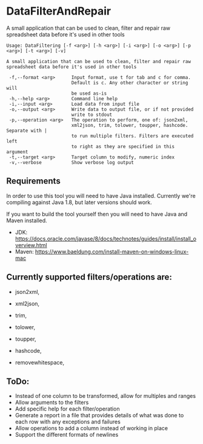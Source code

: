 # DataFilterAndRepair

A small application that can be used to clean, filter and repair raw spreadsheet data before it's used in other tools

```
Usage: DataFiltering [-f <arg>] [-h <arg>] [-i <arg>] [-o <arg>] [-p <arg>] [-t <arg>] [-v]

A small application that can be used to clean, filter and repair raw
spreadsheet data before it's used in other tools

 -f,--format <arg>      Input format, use t for tab and c for comma.
                        Default is c. Any other character or string will
                        be used as-is
 -h,--help <arg>        Command line help
 -i,--input <arg>       Load data from input file
 -o,--output <arg>      Write data to output file, or if not provided
                        write to stdout
 -p,--operation <arg>   The operation to perform, one of: json2xml,
                        xml2json, trim, tolower, toupper, hashcode. Separate with |
                        to run multiple filters. Filters are executed left
                        to right as they are specified in this argument
 -t,--target <arg>      Target column to modify, numeric index
 -v,--verbose           Show verbose log output
```

## Requirements

In order to use this tool you will need to have Java installed. Currently we're compiling against Java 1.8, but later
versions should work.

If you want to build the tool yourself then you will need to have Java and Maven installed. 

* JDK: https://docs.oracle.com/javase/8/docs/technotes/guides/install/install_overview.html
* Maven: https://www.baeldung.com/install-maven-on-windows-linux-mac

## Currently supported filters/operations are:

* json2xml,

* xml2json, 

* trim, 

* tolower, 

* toupper, 

* hashcode,

* removewhitespace, 

## ToDo:

* Instead of one column to be transformed, allow for multiples and ranges
* Allow arguments to the filters
* Add specific help for each filter/operation
* Generate a report in a file that provides details of what was done to each row with any exceptions and failures
* Allow operations to add a column instead of working in place
* Support the different formats of newlines
